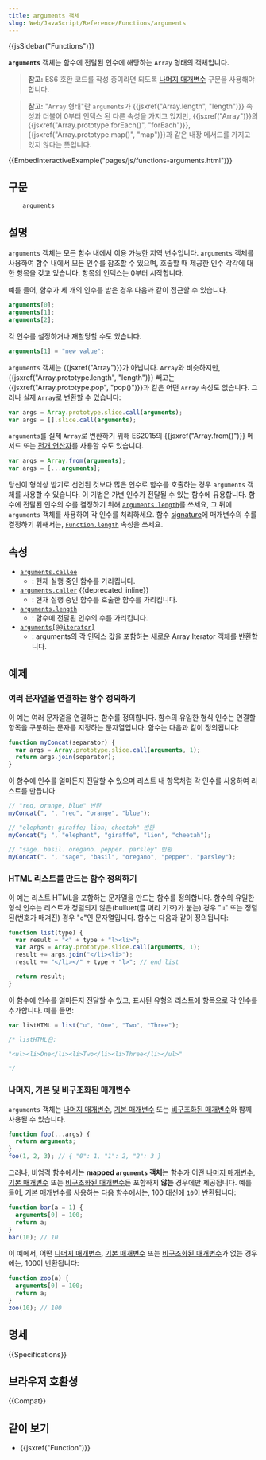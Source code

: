 ```yaml
---
title: arguments 객체
slug: Web/JavaScript/Reference/Functions/arguments
---
```


{{jsSidebar("Functions")}}

**`arguments`** 객체는 함수에 전달된 인수에 해당하는 `Array` 형태의 객체입니다.

> **참고:** ES6 호환 코드를 작성 중이라면 되도록 [나머지 매개변수](/ko/docs/Web/JavaScript/Reference/Functions/rest_parameters) 구문을 사용해야 합니다.

> **참고:** "`Array` 형태"란 `arguments`가 {{jsxref("Array.length", "length")}} 속성과 더불어 0부터 인덱스 된 다른 속성을 가지고 있지만, {{jsxref("Array")}}의 {{jsxref("Array.prototype.forEach()", "forEach")}}, {{jsxref("Array.prototype.map()", "map")}}과 같은 내장 메서드를 가지고 있지 않다는 뜻입니다.

{{EmbedInteractiveExample("pages/js/functions-arguments.html")}}

## 구문

```
    arguments
```

## 설명

`arguments` 객체는 모든 함수 내에서 이용 가능한 지역 변수입니다. `arguments` 객체를 사용하여 함수 내에서 모든 인수를 참조할 수 있으며, 호출할 때 제공한 인수 각각에 대한 항목을 갖고 있습니다. 항목의 인덱스는 0부터 시작합니다.

예를 들어, 함수가 세 개의 인수를 받은 경우 다음과 같이 접근할 수 있습니다.

```js
arguments[0];
arguments[1];
arguments[2];
```

각 인수를 설정하거나 재할당할 수도 있습니다.

```js
arguments[1] = "new value";
```

`arguments` 객체는 {{jsxref("Array")}}가 아닙니다. `Array`와 비슷하지만, {{jsxref("Array.prototype.length", "length")}} 빼고는 {{jsxref("Array.prototype.pop", "pop()")}}과 같은 어떤 `Array` 속성도 없습니다. 그러나 실제 `Array`로 변환할 수 있습니다:

```js
var args = Array.prototype.slice.call(arguments);
var args = [].slice.call(arguments);
```

`arguments`를 실제 `Array`로 변환하기 위해 ES2015의 {{jsxref("Array.from()")}} 메서드 또는 [전개 연산자](/ko/docs/Web/JavaScript/Reference/Operators/Spread_operator)를 사용할 수도 있습니다.

```js
var args = Array.from(arguments);
var args = [...arguments];
```

당신이 형식상 받기로 선언된 것보다 많은 인수로 함수를 호출하는 경우 `arguments` 객체를 사용할 수 있습니다. 이 기법은 가변 인수가 전달될 수 있는 함수에 유용합니다. 함수에 전달된 인수의 수를 결정하기 위해 [`arguments.length`](/ko/docs/JavaScript/Reference/Functions_and_function_scope/arguments/length)를 쓰세요, 그 뒤에 `arguments` 객체를 사용하여 각 인수를 처리하세요. 함수 [signature](/ko/docs/Glossary/Signature/Function)에 매개변수의 수를 결정하기 위해서는, [`Function.length`](/ko/docs/Web/JavaScript/Reference/Global_Objects/Function/length) 속성을 쓰세요.

## 속성

- [`arguments.callee`](/ko/docs/Web/JavaScript/Reference/Functions/arguments/callee)
  - : 현재 실행 중인 함수를 가리킵니다.
- [`arguments.caller`](/ko/docs/Web/JavaScript/Reference/Functions/arguments/caller) {{deprecated_inline}}
  - : 현재 실행 중인 함수를 호출한 함수를 가리킵니다.
- [`arguments.length`](/ko/docs/Web/JavaScript/Reference/Functions/arguments/length)
  - : 함수에 전달된 인수의 수를 가리킵니다.
- [`arguments[@@iterator]`](/ko/docs/Web/JavaScript/Reference/Functions/arguments/@@iterator)
  - : arguments의 각 인덱스 값을 포함하는 새로운 Array Iterator 객체를 반환합니다.

## 예제

### 여러 문자열을 연결하는 함수 정의하기

이 예는 여러 문자열을 연결하는 함수를 정의합니다. 함수의 유일한 형식 인수는 연결할 항목을 구분하는 문자를 지정하는 문자열입니다. 함수는 다음과 같이 정의됩니다:

```js
function myConcat(separator) {
  var args = Array.prototype.slice.call(arguments, 1);
  return args.join(separator);
}
```

이 함수에 인수를 얼마든지 전달할 수 있으며 리스트 내 항목처럼 각 인수를 사용하여 리스트를 만듭니다.

```js
// "red, orange, blue" 반환
myConcat(", ", "red", "orange", "blue");

// "elephant; giraffe; lion; cheetah" 반환
myConcat("; ", "elephant", "giraffe", "lion", "cheetah");

// "sage. basil. oregano. pepper. parsley" 반환
myConcat(". ", "sage", "basil", "oregano", "pepper", "parsley");
```

### HTML 리스트를 만드는 함수 정의하기

이 예는 리스트 HTML을 포함하는 문자열을 만드는 함수를 정의합니다. 함수의 유일한 형식 인수는 리스트가 정렬되지 않은(bulluet(글 머리 기호)가 붙는) 경우 "`u`" 또는 정렬된(번호가 매겨진) 경우 "`o`"인 문자열입니다. 함수는 다음과 같이 정의됩니다:

```js
function list(type) {
  var result = "<" + type + "l><li>";
  var args = Array.prototype.slice.call(arguments, 1);
  result += args.join("</li><li>");
  result += "</li></" + type + "l>"; // end list

  return result;
}
```

이 함수에 인수를 얼마든지 전달할 수 있고, 표시된 유형의 리스트에 항목으로 각 인수를 추가합니다. 예를 들면:

```js
var listHTML = list("u", "One", "Two", "Three");

/* listHTML은:

"<ul><li>One</li><li>Two</li><li>Three</li></ul>"

*/
```

### 나머지, 기본 및 비구조화된 매개변수

`arguments` 객체는 [나머지 매개변수](/ko/docs/Web/JavaScript/Reference/Functions/rest_parameters), [기본 매개변수](/ko/docs/Web/JavaScript/Reference/Functions/Default_parameters) 또는 [비구조화된 매개변수](/ko/docs/Web/JavaScript/Reference/Operators/Destructuring_assignment)와 함께 사용될 수 있습니다.

```js
function foo(...args) {
  return arguments;
}
foo(1, 2, 3); // { "0": 1, "1": 2, "2": 3 }
```

그러나, 비엄격 함수에서는 **mapped `arguments` 객체**는 함수가 어떤 [나머지 매개변수](/ko/docs/Web/JavaScript/Reference/Functions/rest_parameters), [기본 매개변수](/ko/docs/Web/JavaScript/Reference/Functions/Default_parameters) 또는 [비구조화된 매개변수](/ko/docs/Web/JavaScript/Reference/Operators/Destructuring_assignment)든 포함하지 **않는** 경우에만 제공됩니다. 예를 들어, 기본 매개변수를 사용하는 다음 함수에서는, 100 대신에 `10`이 반환됩니다:

```js
function bar(a = 1) {
  arguments[0] = 100;
  return a;
}
bar(10); // 10
```

이 예에서, 어떤 [나머지 매개변수](/ko/docs/Web/JavaScript/Reference/Functions/rest_parameters), [기본 매개변수](/ko/docs/Web/JavaScript/Reference/Functions/Default_parameters) 또는 [비구조화된 매개변수](/ko/docs/Web/JavaScript/Reference/Operators/Destructuring_assignment)가 없는 경우에는, 100이 반환됩니다:

```js
function zoo(a) {
  arguments[0] = 100;
  return a;
}
zoo(10); // 100
```

## 명세

{{Specifications}}

## 브라우저 호환성

{{Compat}}

## 같이 보기

- {{jsxref("Function")}}
